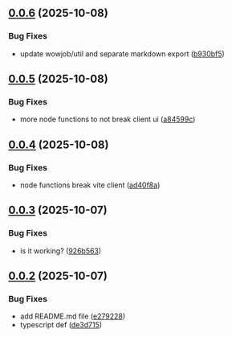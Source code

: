 ## [0.0.6](https://github.com/wowjob/wowjob-ui/compare/v0.0.5...v0.0.6) (2025-10-08)


### Bug Fixes

* update wowjob/util and separate markdown export ([b930bf5](https://github.com/wowjob/wowjob-ui/commit/b930bf55a79a091324ecc18a8bcdff42ef271e5d))

## [0.0.5](https://github.com/wowjob/wowjob-ui/compare/v0.0.4...v0.0.5) (2025-10-08)


### Bug Fixes

* more node functions to not break client ui ([a84599c](https://github.com/wowjob/wowjob-ui/commit/a84599c064375ba7cdd2a13f0aa49010d3db83ce))

## [0.0.4](https://github.com/wowjob/wowjob-ui/compare/v0.0.3...v0.0.4) (2025-10-08)


### Bug Fixes

* node functions break vite client ([ad40f8a](https://github.com/wowjob/wowjob-ui/commit/ad40f8a57e8d6dd6a0e92ea35ce15efcbfad31a7))

## [0.0.3](https://github.com/wowjob/wowjob-ui/compare/v0.0.2...v0.0.3) (2025-10-07)


### Bug Fixes

* is it working? ([926b563](https://github.com/wowjob/wowjob-ui/commit/926b56345b36d79c81fed28bc6423eda9f98c5e5))

## [0.0.2](https://github.com/wowjob/wowjob-ui/compare/v0.0.1...v0.0.2) (2025-10-07)


### Bug Fixes

* add README.md file ([e279228](https://github.com/wowjob/wowjob-ui/commit/e27922867aa52cb34f087bcb43d17f42a413a170))
* typescript def ([de3d715](https://github.com/wowjob/wowjob-ui/commit/de3d715c0aa9c1d4bd51b0236875272c6fb17a11))
